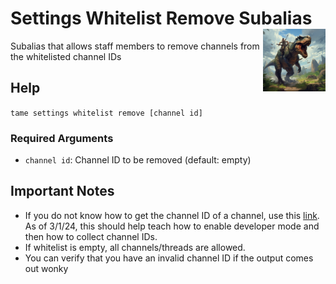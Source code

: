 <h1>Settings Whitelist Remove Subalias<img align="right" src="../../../../Data/main.png" width="100px"></h1>

Subalias that allows staff members to remove channels from the whitelisted channel IDs

## Help
`tame settings whitelist remove [channel id]`

### Required Arguments
- `channel id`: Channel ID to be removed (default: empty)

## Important Notes
- If you do not know how to get the channel ID of a channel, use this [link](https://tokenizedhq.com/discord-channel-id/#how-to-get-a-discord-channel-id). As of 3/1/24, this should help teach how to enable developer mode and then how to collect channel IDs.
- If whitelist is empty, all channels/threads are allowed.
- You can verify that you have an invalid channel ID if the output comes out wonky
